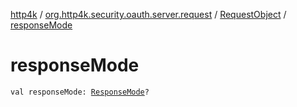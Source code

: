 [http4k](../../index.md) / [org.http4k.security.oauth.server.request](../index.md) / [RequestObject](index.md) / [responseMode](./response-mode.md)

# responseMode

`val responseMode: `[`ResponseMode`](../../org.http4k.security/-response-mode/index.md)`?`